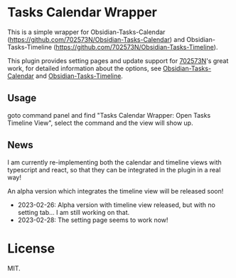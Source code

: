 # Tasks Calendar Wrapper

This is a simple wrapper for Obsidian-Tasks-Calendar (https://github.com/702573N/Obsidian-Tasks-Calendar) and Obsidian-Tasks-Timeline (https://github.com/702573N/Obsidian-Tasks-Timeline).

This plugin provides setting pages and update support for [702573N](https://github.com/702573N)'s great work, for detailed information
about the options, see [Obsidian-Tasks-Calendar](https://github.com/702573N/Obsidian-Tasks-Calendar) and [Obsidian-Tasks-Timeline](https://github.com/702573N/Obsidian-Tasks-Timeline).

## Usage

goto command panel and find "Tasks Calendar Wrapper: Open Tasks Timeline View", select the command and the view will show up.

## News

I am currently re-implementing both the calendar and timeline views with typescript and react, so that they can be integrated in the plugin in a real way!

An alpha version which integrates the timeline view will be released soon!

- 2023-02-26: Alpha version with timeline view released, but with no setting tab... I am still working on that. 
- 2023-02-28: The setting page seems to work now!

# License

MIT.
